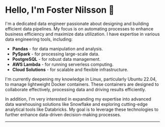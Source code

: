 # Hello, I'm Foster Nilsson 👋

I'm a dedicated data engineer passionate about designing and building efficient data pipelines. My focus is on automating processes to enhance business efficiency and maximize data utilization. I have expertise in various data engineering tools, including:

- **Pandas** - for data manipulation and analysis.
- **PySpark** - for processing large-scale data.
- **PostgreSQL** - for robust data management.
- **AWS Lambda** - for running serverless computing.
- **Cloud Solutions** - for scalable and flexible infrastructure.

I'm currently deepening my knowledge in Linux, particularly Ubuntu 22.04, to manage lightweight Docker containers. These containers are designed to collaborate effectively, processing data and driving results efficiently.

In addition, I'm very interested in expanding my expertise into advanced data warehousing solutions like Snowflake and exploring cutting-edge analytical tools like Databricks. My goal is to leverage these technologies to further enhance data-driven decision-making processes.

---

